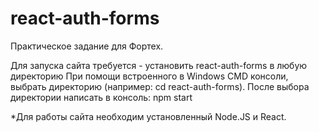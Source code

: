 # react-auth-forms
Практическое задание для Фортех.

Для запуска сайта требуется - установить react-auth-forms в любую директорию
При помощи встроенного в Windows CMD консоли, выбрать директорию (например: cd react-auth-forms).
После выбора директории написать в консоль: npm start

*Для работы сайта необходим установленный Node.JS и React.
